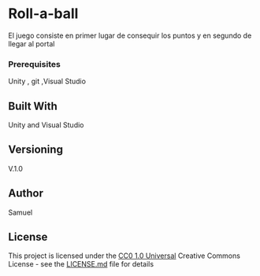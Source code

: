 # Roll-a-ball

El juego consiste en primer lugar de consequir los puntos y en segundo de llegar al portal

### Prerequisites

Unity , git ,Visual Studio

## Built With

Unity and Visual Studio

## Versioning
V.1.0
## Author
Samuel

## License

This project is licensed under the [CC0 1.0 Universal](LICENSE.md)
Creative Commons License - see the [LICENSE.md](LICENSE.md) file for
details
